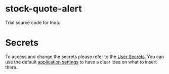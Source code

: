 # stock-quote-alert
Trial source code for Inoa.

# Secrets
To access and change the secrets please refer to the [User Secrets](https://docs.microsoft.com/pt-br/aspnet/core/security/app-secrets?view=aspnetcore-6.0&tabs=windows).
You can use the default [application settings](https://github.com/garymabu/stock-quote-alert/blob/main/stock-quote-alert/appsettings.json) to have a clear idea on what to insert there.
